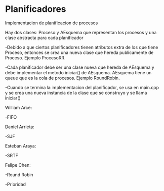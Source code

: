 # Planificadores
Implementacion de planificacion de procesos

Hay dos clases: Proceso y AEsquema<T> que representan los procesos y una clase abstracta para cada planificador


-Debido a que ciertos planificadores tienen atributos extra de los que tiene Proceso, entonces se crea una nueva clase que hereda publicamente de Proceso. Ejemplo ProcesoRR.

-Cada planificador debe ser una clase nueva que hereda de AEsquema<T> y debe implementar el metodo iniciar() de AEsquema<T>. AEsquema<T> tiene un queue que es la cola de procesos. Ejemplo RoundRobin<ProcesoRR>.

-Cuando se termina la implementacion del planificador, se usa en main.cpp y se crea una nueva instancia de la clase que se construyo y se llama iniciar()


William Arce:

-FIFO


Daniel Arrieta:

-SJF


Esteban Araya:

-SRTF


Felipe Chen:

-Round Robin

-Prioridad
